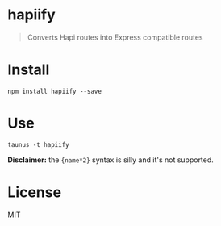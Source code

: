 # hapiify

> Converts Hapi routes into Express compatible routes

# Install

```shell
npm install hapiify --save
```

# Use

```shell
taunus -t hapiify
```

**Disclaimer:** the `{name*2}` syntax is silly and it's not supported.

# License

MIT